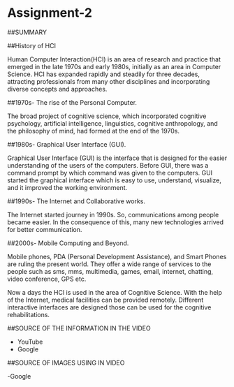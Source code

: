 # Assignment-2

##SUMMARY

##History of HCI

Human Computer Interaction(HCI) is an area of research and practice that emerged in the late 1970s and early 1980s, initially as an area in Computer Science. HCI has expanded rapidly and steadily for three decades, attracting professionals from many other disciplines and incorporating diverse concepts and approaches.

##1970s- The rise of the Personal Computer.

The broad project of cognitive science, which incorporated cognitive psychology, artificial intelligence, linguistics, cognitive anthropology, and the philosophy of mind, had formed at the end of the 1970s.

##1980s- Graphical User Interface (GUI).

Graphical User Interface (GUI) is the interface that is designed for the easier understanding of the users of the computers. Before GUI, there was a command prompt by which command was given to the computers. GUI started the graphical interface which is easy to use, understand, visualize, and it improved the working environment.

##1990s- The Internet and Collaborative works.

The Internet started journey in 1990s. So, communications among people became easier. In the consequence of this, many new technologies arrived for better communication.

##2000s- Mobile Computing and Beyond.

Mobile phones, PDA (Personal Development Assistance), and Smart Phones are ruling the present world. They offer a wide range of services to the people such as sms, mms, multimedia, games, email, internet, chatting, video conference, GPS etc.

Now a days the HCI is used in the area of Cognitive Science. With the help of the Internet, medical facilities can be provided remotely. Different interactive interfaces are designed those can be used for the cognitive rehabilitations.

##SOURCE OF THE INFORMATION IN THE VIDEO

- YouTube 
- Google

##SOURCE OF IMAGES USING IN VIDEO

-Google
